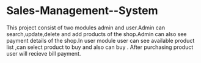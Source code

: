 # Sales-Management--System
 This project consist of two modules admin and user.Admin can search,update,delete and add  products of the shop.Admin can also see payment details of the shop.In user module user can see available product list ,can select product to buy and also can buy . After purchasing product user will recieve bill payment.
